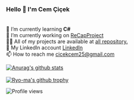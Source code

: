    ### Hello 👋 I'm Cem Çiçek <br><br>

<!--
**Cemcicek/Cemcicek** is a ✨ _special_ ✨ repository because its `README.md` (this file) appears on your GitHub profile.

Here are some ideas to get you started:
-->
 🌱 I’m currently learning <b>C#</b><br>
 🔭 I’m currently working on [ReCapProject](https://github.com/Cemcicek/ReCapProject)<br>
 👨‍💻 All of my projects are available at [all repository.](https://github.com/Cemcicek?tab=repositories)<br>
 🔗 My LinkedIn account [LinkedIn](https://www.linkedin.com/in/cem-%C3%A7i%C3%A7ek-11a7a0197/)<br>
 📫 How to reach me cicekcem25@gmail.com<br>
 
 <!--
 👯 I’m looking to collaborate on ...
 🤔 I’m looking for help with ...
 💬 Ask me about ...
 📫 How to reach me: ...
 😄 Pronouns: ...
 ⚡ Fun fact: ...


 
[![LinkedIn Badge](https://img.shields.io/badge/-LinkedIn-000?style=quare&labelColor=000&logo=LinkedIn&logoColor=white&link=link)](www.linkedin.com/in/cem-%C3%A7i%C3%A7ek-11a7a0197/)
[![GitHub watchers](https://img.shields.io/github/watchers/Naereen/StrapDown.js.svg?style=social&label=Watch&maxAge=2592000)](https://GitHub.com/Cemcicek/StrapDown.js/watchers/)


[![Github Badge](https://img.shields.io/badge/-Github-000?style=quare&labelColor=000&logo=Github&logoColor=white&link=link)](https://github.com/Cemcicek) <br><br>
-->


[![Anurag's github stats](https://github-readme-stats.vercel.app/api?username=Cemcicek&theme=blue-green)](https://github.com/anuraghazra/github-readme-stats)<br><br>
[![Ryo-ma's github trophy](https://github-profile-trophy.vercel.app/?username=Cemcicek&row=1)](https://github.com/Cemcicek)<br>

![Profile views](https://gpvc.arturio.dev/Cemcicek)

